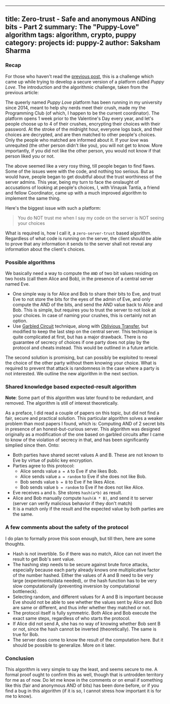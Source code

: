 ------
title: Zero-trust - Safe and anonymous ANDing bits - Part 2
summary: The "Puppy-Love" algorithm
tags: algorithm, crypto, puppy
category: projects
id: puppy-2
author: Saksham Sharma
------

### Recap
For those who haven't read the [previous post](/2016/10/puppy1/), this is a challenge which came up while trying to develop a secure version of a platform called *Puppy Love*. The introduction and the algorithmic challenge, taken from the previous article:

<!--more-->

The queerly named *Puppy Love* platform has been running in my university since 2014, meant to help shy nerds meet their crush, made my the Programming Club (of which, I happen to be the current coordinator). The platform opens 1 week prior to the Valentine's Day every year, and let's people choose up to 4 of their crushes, encrypting their choices with their password. At the stroke of the midnight hour, everyone logs back, and their choices are decrypted, and are then matched to other people's choices. Only the people who matched are informed about it. If your *love* was unrequited (the other person didn't like you), you will not get to know. More importantly, if you did not like the other person, you would not know if that person liked you or not.

The above seemed like a very rosy thing, till people began to find flaws. Some of the issues were with the code, and nothing too serious. But as would have, people began to get doubtful about the trust worthiness of the server admins. This year, being my turn to face the onslaught of accusations of looking at people's choices, I, with Vinayak Tantia, a friend and fellow Coordinator, came up with a much improved algorithm to implement the same thing.

Here's the biggest issue with such a platform:

> You do NOT trust me when I say my code on the server is NOT seeing your choices

What is required is, how I call it, a `zero-server-trust` based algorithm. Regardless of what code is running on the server, the client should be able to prove that any information it sends to the server shall not reveal any information about the client's choices.

### Possible algorithms
We basically need a way to compute the `AND` of two bit values residing on two hosts (call them Alice and Bob), in the presence of a central server named Eve.

* One simple way is for Alice and Bob to share their bits to Eve, and trust Eve to not store the bits for the eyes of the admin of Eve, and only compute the AND of the bits, and send the AND value back to Alice and Bob. This is simple, but requires you to trust the server to not look at your choices. In case of naming your crushes, this is certainly not an option.
* Use [Garbled Circuit](https://en.wikipedia.org/wiki/Garbled\_circuit) technique, along with [Oblivious Transfer](https://en.wikipedia.org/wiki/Oblivious\_transfer), but modified to keep the last step on the central server. This technique is quite complicated at first, but has a major drawback. There is no guarantee of secrecy of choices if one party does not play by the protocol and cheats instead. This would be outlined in a future article.

The second solution is promising, but can possibly be exploited to reveal the choice of the other party without them knowing your choice. What is required to prevent that attack is randomness in the case where a party is not interested. We outline the new algorithm in the next section.

### Shared knowledge based expected-result algorithm
**Note**: Some part of this algorithm was later found to be redundant, and removed. The algorithm is still of interest theoretically.

As a preface, I did read a couple of papers on this topic, but did not find a fair, secure and practical solution. This particular algorithm solves a weaker problem than most papers I found, which is: Computing AND of 2 secret bits in presence of an honest-but-curious server. This algorithm was designed originally as a modification of the one based on garbled circuits after I came to know of the violation of secrecy in that, and has been significantly simplied since then. Onto:

* Both parties have shared secret values A and B. These are not known to Eve by virtue of public key encryption.
* Parties agree to this protocol:
  + Alice sends value `a = A` to Eve if she likes Bob.
  + Alice sends value `a = random` to Eve if she does not like Bob.
  + Bob sends value `b = B` to Eve if he likes Alice.
  + Bob sends value `b = random` to Eve if he does not like Alice.
* Eve receives `a` and `b`. She stores `hash(a*b)` as result.
* Alice and Bob manually compute `hash(A * B)`, and send it to server (server can verify malicious behavior if they don't match)
* It is a match only if the result and the expected value by both parties are the same.

### A few comments about the safety of the protocol
I do plan to formally prove this soon enough, but till then, here are some thoughts.

* Hash is not invertible. So if there was no match, Alice can not invert the result to get Bob's sent value.
* The hashing step needs to be secure against brute force attacks, especially because each party already knows one multiplicative factor of the number hashed. Either the values of A and B need to be very large (experiments/data needed), or the hash function has to be very slow computationally (preventing inversion by computational bottleneck).
* Selecting random, and different values for A and B is important because Eve should not be able to see whether the values sent by Alice and Bob are same or different, and thus infer whether they matched or not.
* The protocol itself is fully symmetric. Both Alice and Bob execute the exact same steps, regardless of who starts the protocol.
* If Alice did not send A, she has no way of knowing whether Bob sent B or not, since the hash cannot be inverted (theoretically). The same is true for Bob.
* The server does come to know the result of the computation here. But it should be possible to generalize. More on it later.

### Conclusion
This algorithm is very simple to say the least, and seems secure to me. A formal proof ought to confirm this as well, though that is untrodden territory for me as of now. Do let me know in the comments or on email if something like this (fair and anonymous AND of bits) has been done before, or if you find a bug in this algorithm (if it is so, I cannot stress how important it is for me to know).
